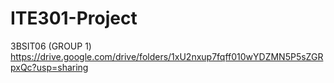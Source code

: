 # ITE301-Project
3BSIT06 (GROUP 1)
https://drive.google.com/drive/folders/1xU2nxup7fqff010wYDZMN5P5sZGRpxQc?usp=sharing
